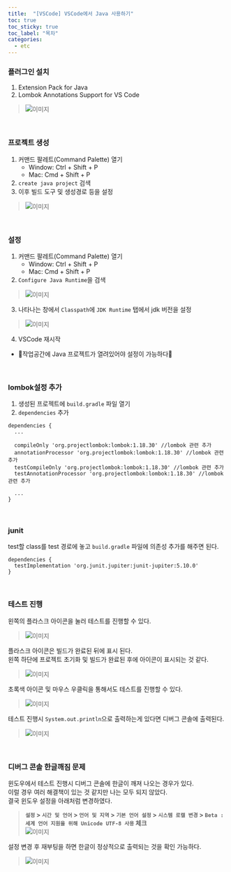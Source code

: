 ```yaml
---
title:  "[VSCode] VSCode에서 Java 사용하기"
toc: true
toc_sticky: true
toc_label: "목차"
categories:
  - etc
---
```

### 플러그인 설치
1. Extension Pack for Java  
2. Lombok Annotations Support for VS Code  
> ![이미지](/imgs/vscode/vscode_java1.png)  
  
<br/>
  
### 프로젝트 생성
1. 커맨드 팔레트(Command Palette) 열기
   * Window: Ctrl + Shift + P  
   * Mac: Cmd + Shift + P  
2. `create java project` 검색  
3. 이후 빌드 도구 및 생성경로 등을 설정  
> ![이미지](/imgs/vscode/vscode_java2.png)  
    
<br/>
  
### 설정
1. 커맨드 팔레트(Command Palette) 열기
   * Window: Ctrl + Shift + P  
   * Mac: Cmd + Shift + P  
2. `Configure Java Runtime`을 검색  
> ![이미지](/imgs/vscode/vscode_java3.png)  
3. 나타나는 창에서 `Classpath`에 `JDK Runtime` 탭에서 jdk 버전을 설정  
> ![이미지](/imgs/vscode/vscode_java4.png)  
4. VSCode 재시작  
*  🧭작업공간에 Java 프로젝트가 열려있어야 설정이 가능하다🧭  
  
<br/>
    
### lombok설정 추가
1. 생성된 프로젝트에 `build.gradle` 파일 열기  
2. `dependencies` 추가
  
```
dependencies {
  ...

  compileOnly 'org.projectlombok:lombok:1.18.30' //lombok 관련 추가
  annotationProcessor 'org.projectlombok:lombok:1.18.30' //lombok 관련 추가
  testCompileOnly 'org.projectlombok:lombok:1.18.30' //lombok 관련 추가
  testAnnotationProcessor 'org.projectlombok:lombok:1.18.30' //lombok 관련 추가

  ...
}
```
  
<br/>
    
### junit
test할 class를 test 경로에 놓고 `build.gradle` 파일에 의존성 추가를 해주면 된다.  
```
dependencies {
  testImplementation 'org.junit.jupiter:junit-jupiter:5.10.0'
}
```
  
<br/>
  
### 테스트 진행
왼쪽의 플라스크 아이콘을 눌러 테스트를 진행할 수 있다.
> ![이미지](/imgs/vscode/vscode_java5.png)  
  
플라스크 아이콘은 빌드가 완료된 뒤에 표시 된다.  
왼쪽 하단에 프로젝트 초기화 및 빌드가 완료된 후에 아이콘이 표시되는 것 같다.  
> ![이미지](/imgs/vscode/vscode_java7.png)  
  
초록색 아이콘 및 마우스 우클릭을 통해서도 테스트를 진행할 수 있다.  
> ![이미지](/imgs/vscode/vscode_java8.png)  
  
테스트 진행시 `System.out.println`으로 출력하는게 있다면 디버그 콘솔에 출력된다.  
> ![이미지](/imgs/vscode/vscode_java6.png)  
  
<br/>
  
### 디버그 콘솔 한글깨짐 문제
윈도우에서 테스트 진행시 디버그 콘솔에 한글이 깨져 나오는 경우가 있다.  
이럴 경우 여러 해결책이 있는 것 같지만 나는 모두 되지 않았다.  
결국 윈도우 설정을 아래처럼 변경하였다.  
> **`설정` > `시간 및 언어` > `언어 및 지역` > `기본 언어 설정` > `시스템 로캘 변경` > `Beta : 세계 언어 지원을 위해 Unicode UTF-8 사용` 체크**  
> ![이미지](/imgs/vscode/vscode_java9.png)   
  
설정 변경 후 재부팅을 하면 한글이 정상적으로 출력되는 것을 확인 가능하다.  
> ![이미지](/imgs/vscode/vscode_java10.png)  
